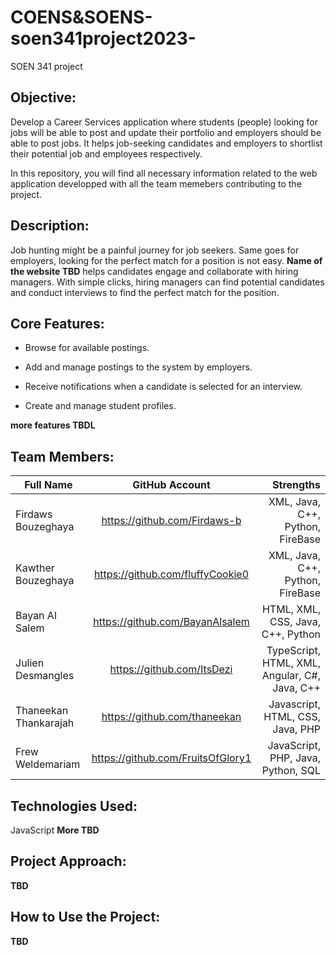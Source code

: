 # COENS&SOENS-soen341project2023-
SOEN 341 project
## Objective:
Develop a Career Services application where students (people) looking for jobs will be able to post and update their portfolio and employers should be able to post jobs. It helps job-seeking candidates and employers to shortlist their potential job and employees respectively.

In this repository, you will find all necessary information related to the web application developped with all the team memebers contributing to the project. 

## Description:
Job hunting might be a painful journey for job seekers. Same goes for employers, looking for the perfect match for a position is not easy.
**Name of the website TBD** helps candidates engage and collaborate with hiring managers. 
With simple clicks, hiring managers can find potential candidates and conduct interviews to find the perfect match for the position. 

## Core Features: 
- Browse for available postings. 

- Add and manage postings to the system by employers. 

- Receive notifications when a candidate is selected for an interview. 

- Create and manage student profiles. 

**more features TBDL**

## Team Members: 
| Full Name     | GitHub Account| Strengths  |
| ------------- |:-------------:| -----:|
| Firdaws Bouzeghaya| https://github.com/Firdaws-b | XML, Java, C++, Python, FireBase |
| Kawther Bouzeghaya      | https://github.com/fluffyCookie0| XML, Java, C++, Python, FireBase |
| Bayan Al Salem |https://github.com/BayanAlsalem|  HTML, XML, CSS, Java, C++, Python  |
| Julien Desmangles| https://github.com/ItsDezi| TypeScript, HTML, XML, Angular, C#, Java, C++|
| Thaneekan Thankarajah     | https://github.com/thaneekan|  Javascript, HTML, CSS, Java, PHP |
| Frew Weldemariam |https://github.com/FruitsOfGlory1|  JavaScript, PHP, Java, Python, SQL  |

## Technologies Used: 
JavaScript **More TBD**
## Project Approach: 
**TBD**
## How to Use the Project: 
**TBD**

